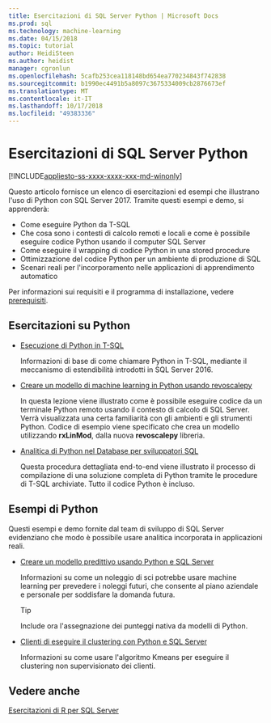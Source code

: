 ```yaml
---
title: Esercitazioni di SQL Server Python | Microsoft Docs
ms.prod: sql
ms.technology: machine-learning
ms.date: 04/15/2018
ms.topic: tutorial
author: HeidiSteen
ms.author: heidist
manager: cgronlun
ms.openlocfilehash: 5cafb253cea118148bd654ea770234843f742838
ms.sourcegitcommit: b1990ec4491b5a8097c3675334009cb2876673ef
ms.translationtype: MT
ms.contentlocale: it-IT
ms.lasthandoff: 10/17/2018
ms.locfileid: "49383336"
---
```

# <a name="sql-server-python-tutorials"></a>Esercitazioni di SQL Server Python
[!INCLUDE[appliesto-ss-xxxx-xxxx-xxx-md-winonly](../../includes/appliesto-ss-xxxx-xxxx-xxx-md-winonly.md)]

Questo articolo fornisce un elenco di esercitazioni ed esempi che illustrano l'uso di Python con SQL Server 2017. Tramite questi esempi e demo, si apprenderà:

+ Come eseguire Python da T-SQL
+ Che cosa sono i contesti di calcolo remoti e locali e come è possibile eseguire codice Python usando il computer SQL Server
+ Come eseguire il wrapping di codice Python in una stored procedure
+ Ottimizzazione del codice Python per un ambiente di produzione di SQL
+ Scenari reali per l'incorporamento nelle applicazioni di apprendimento automatico

Per informazioni sui requisiti e il programma di installazione, vedere [prerequisiti](#bkmk_Prerequisites).

## <a name="bkmk_pythontutorials"></a>Esercitazioni su Python

+ [Esecuzione di Python in T-SQL](run-python-using-t-sql.md)

   Informazioni di base di come chiamare Python in T-SQL, mediante il meccanismo di estendibilità introdotti in SQL Server 2016.

+ [Creare un modello di machine learning in Python usando revoscalepy](use-python-revoscalepy-to-create-model.md)

   In questa lezione viene illustrato come è possibile eseguire codice da un terminale Python remoto usando il contesto di calcolo di SQL Server. Verrà visualizzata una certa familiarità con gli ambienti e gli strumenti Python. Codice di esempio viene specificato che crea un modello utilizzando **rxLinMod**, dalla nuova **revoscalepy** libreria. 

+ [Analitica di Python nel Database per sviluppatori SQL](sqldev-in-database-python-for-sql-developers.md)

    Questa procedura dettagliata end-to-end viene illustrato il processo di compilazione di una soluzione completa di Python tramite le procedure di T-SQL archiviate. Tutto il codice Python è incluso.


## <a name="python-samples"></a>Esempi di Python

Questi esempi e demo fornite dal team di sviluppo di SQL Server evidenziano che modo è possibile usare analitica incorporata in applicazioni reali.

+ [Creare un modello predittivo usando Python e SQL Server](https://microsoft.github.io/sql-ml-tutorials/python/rentalprediction/)

  Informazioni su come un noleggio di sci potrebbe usare machine learning per prevedere i noleggi futuri, che consente al piano aziendale e personale per soddisfare la domanda futura.

  > [!TIP]
  > Include ora l'assegnazione dei punteggi nativa da modelli di Python.

+ [Clienti di eseguire il clustering con Python e SQL Server](https://microsoft.github.io/sql-ml-tutorials/python/customerclustering/)

    Informazioni su come usare l'algoritmo Kmeans per eseguire il clustering non supervisionato dei clienti.

## <a name="see-also"></a>Vedere anche

[Esercitazioni di R per SQL Server](sql-server-r-tutorials.md)
